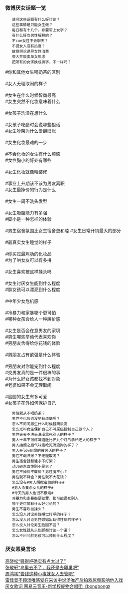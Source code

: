 ### 微博厌女话题一览
```
   请问这些话题有什么好讨论？
   这些事情是只能女生做？
   每日都有十几个，非要带上女字？
   有什么好向男性解释的？
   不cue女性不会聊天？
   不提女人没有热度？
   故意舆论诱导女性消费
   夸大并贩卖单女焦虑 
   把所有的女字换成男字，不一样吗？
```
   #你和其他女生喝奶茶的区别<br>          
   #女人无理取闹的样子<br>           
   #女生在什么时候智商最高<br>
   #女生突然不化妆意味着什么<br>          
   #女孩子洗澡在想什么<br>             
   #女孩子吃醋时会说哪些狠话<br>
   #女生吵架为什么爱翻旧账<br>            
   #女生化妆最难的一步<br>             
   #不会化妆的女生有什么烦恼<br>
   #女性胸小的好处有哪些<br>              
   #女生化妆就像精装修<br>             
   #事业上升期该不该为男友离职<br>
   #女生最掉价的行为是什么<br>            
   #女生一周不洗头发型<br>             
   #女生吸腹能力有多强<br>
   #脚小是一种怎样的体验<br>              
   #男生宿舍氛围比女生宿舍更和睦
   #女生日常开销最大的部分<br>            
   #最真实女生睡觉的样子<br>           
   #你买过最鸡肋的化妆品<br>
   #为了哄女友可以有多拼<br>              
   #女生喜欢被这样揉头吗<br>           
   #女生讨厌女生能到什么程度<br>
   #胖女孩可以漂亮到什么程度<br>          
   #中年少女危机感<br>                 
   #冷暴力和家暴哪个更可怕<br>
   #哪种女孩会给人一种廉价感<br>                         
   #女生是否会在意男友的家境<br>
   #男生哪些举动代表喜欢你<br>
   #男朋友舍得给你花钱的体验<br>          
   #男朋友占有欲强是什么体验<br>        
   #男朋友对你能宠到什么程度<br>
   #交男友真的是一件很棒的事<br>
   #为什么好女孩都找不到对象<br>
   #老婆如果不会无理取闹<br>            
   #脸圆的女生有多可爱<br>
   #女孩子在外如何保护自己<br>
```
   男性就从不喝奶茶？
   男性不化妆也没见有烦恼啊？
   怎么不问问男生什么时候智商最高
   怎么光叫女生保护自己不叫屌癌控制自己做个人？
   男性天天不洗头洗澡熏死别人的样子？
   男人十年不锻炼啤酒肚比怀九个月的孕妇还大的样子？
   男人抽烟之后气味能呛死流浪狗的样子？
   男人开low到爆的黄笑话的样子？
   男性不翻旧账？不无理取闹？
   男生宿舍就和睦永不打架？
   动刀砸东西性别不是男？
   男性不掉价不廉价？男性胸不小？
   男性就不拜金？男性就不大花钱？
   怎么没有#男人胡搅蛮缠的样子# 
   #男人杀妻杀女儿的样子#
   #今天的男人也很不极端#
   冷暴力和家暴都是犯罪，都可能逼死别人
   哪个更可怕有什么好讨论的？
   男生不喜欢被揉头？
   怎么没人讨论男性睡觉打呼的样子？
   怎么没人讨论男性嫖娼出轨得性病的样子？
   怎么没人讨论男生脸圆不圆？
   怎么女性就从头到脚都讨论一个遍？
   怎么不问问胖男孩可以帅到什么程度？
```
   
### 厌女恶臭言论
[高晓松“骚得吧确实有点太过了”](https://ww3.sinaimg.cn/bmiddle/006Dcpg6ly1g8wohymk24j30c8103td5.jpg)<br>
[张敬轩“鸟巢去不了，我还是去卵巢吧”](https://ww4.sinaimg.cn/bmiddle/74259562gy1g9xsmnkdb3j20u00xsgwo.jpg)<br>
[周鸿祎"管钱这种小事就女人去管吧"](https://tech.sina.com.cn/i/2019-10-27/doc-iicezuev5275842.shtml?cref=cj)<br>
[雷佳音不顾汤唯感受在采访中说汤唯产后拍戏尿频影响他入戏](https://new.qq.com/omn/20191214/20191214A0O32800.html)<br>
[厌女歌词 网易云音乐-新学校废物合唱团《bongbong》](https://music.163.com/#/song?id=489754439)<br>
